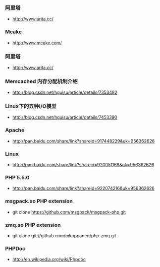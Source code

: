 
### 阿里塔
  * http://www.arita.cc/

### Mcake
  * http://www.mcake.com/

### 阿里塔
  * http://www.arita.cc/


### Memcached 内存分配机制介绍
 * http://blog.csdn.net/hguisu/article/details/7353482

### Linux下的五种I/O模型
 * http://blog.csdn.net/hguisu/article/details/7453390
  
### Apache
 * http://pan.baidu.com/share/link?shareid=917448229&uk=956362626

### Linux
 * http://pan.baidu.com/share/link?shareid=920051168&uk=956362626

### PHP 5.5.0
 * http://pan.baidu.com/share/link?shareid=922074216&uk=956362626

### msgpack.so PHP extension
 * git clone https://github.com/msgpack/msgpack-php.git

### zmq.so PHP extension
 * git clone git://github.com/mkoppanen/php-zmq.git

### PHPDoc
 * http://en.wikipedia.org/wiki/Phpdoc
